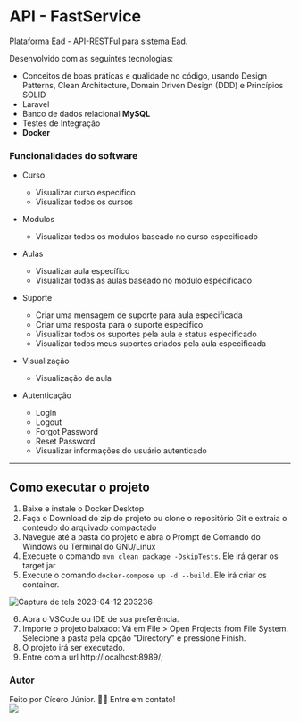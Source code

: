 # API - FastService
Plataforma Ead - API-RESTFul para sistema Ead.

Desenvolvido com as seguintes tecnologias:
- Conceitos de boas práticas e qualidade no código, usando Design Patterns, Clean Architecture, Domain Driven Design (DDD) e Princípios SOLID
- Laravel
- Banco de dados relacional **MySQL**
- Testes de Integração
- **Docker**

 ### Funcionalidades do software
 - Curso
    - Visualizar curso específico
    - Visualizar todos os cursos

- Modulos
    - Visualizar todos os modulos baseado no curso especificado

- Aulas
    - Visualizar aula específico
    - Visualizar todas as aulas baseado no modulo especificado

- Suporte
    - Criar uma mensagem de suporte para aula especificada
    - Criar uma resposta para o suporte especifico
    - Visualizar todos os suportes pela aula e status especificado
    - Visualizar todos meus suportes criados pela aula especificada
      
- Visualização
    - Visualização de aula
      
- Autenticação
    - Login
    - Logout
    - Forgot Password
    - Reset Password
    - Visualizar informações do usuário autenticado 

---
## Como executar o projeto

1. Baixe e instale o Docker Desktop
2. Faça o Download do zip do projeto ou clone o repositório Git e extraia o conteúdo do arquivado compactado
3. Navegue até a pasta do projeto e abra o Prompt de Comando do Windows ou Terminal do GNU/Linux
4. Execuete o comando `mvn clean package -DskipTests`. Ele irá gerar os target jar
5. Execute o comando `docker-compose up -d --build`. Ele irá criar os container.

![Captura de tela 2023-04-12 203236](https://user-images.githubusercontent.com/43589505/231607980-d6ce2108-7ed0-4e8e-b681-4b9d2b0a6603.png)

6.  Abra o VSCode ou IDE de sua preferência.
7.  Importe o projeto baixado: Vá em File > Open Projects from File System. Selecione a pasta pela opção "Directory" e pressione Finish.
8.  O projeto irá ser executado.
9.  Entre com a url http://localhost:8989/; 

### Autor
Feito por Cícero Júnior. 👋🏽 Entre em contato! <br>
<a href="https://www.linkedin.com/in/juniiorsilvadev/" target="_blank"><img src="https://img.shields.io/badge/-LinkedIn-%230077B5?style=for-the-badge&logo=linkedin&logoColor=white" target="_blank"></a> 




